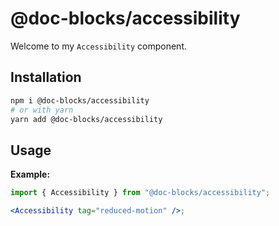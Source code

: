 # @doc-blocks/accessibility

Welcome to my `Accessibility` component.

## Installation

```sh
npm i @doc-blocks/accessibility
# or with yarn
yarn add @doc-blocks/accessibility
```

## Usage

**Example:**

```jsx
import { Accessibility } from "@doc-blocks/accessibility";

<Accessibility tag="reduced-motion" />;
```
